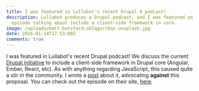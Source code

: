 ```yaml
---
title: I was featured in Lullabot's recent Drupal 8 podcast!
description: Lullabot produces a Drupal podcast, and I was featured on the
  episode talking about include a client-side framework in core.
image: /uploads/matt-botsford-oklqgsct8qs-unsplash.jpg
date: 2016-01-14T17:53:00Z
comments: true
---
```


I was featured in Lullabot's recent Drupal podcast! We discuss the current [Drupal initiative](https://www.drupal.org/node/2645250) to include a client-side framework in Drupal core (Angular, Ember, React, etc). As with anything regarding JavaScript, this caused quite a stir in the community. I wrote a [post](https://www.chapterthree.com/blog/why-progressive-decoupling-drupals-front-end-bad-idea) about it, advocating **against** this proposal. You can check out the episode on their site, [here](https://www.lullabot.com/podcasts/drupalizeme-podcast/a-frontend-javascript-framework-in-drupal-core).

